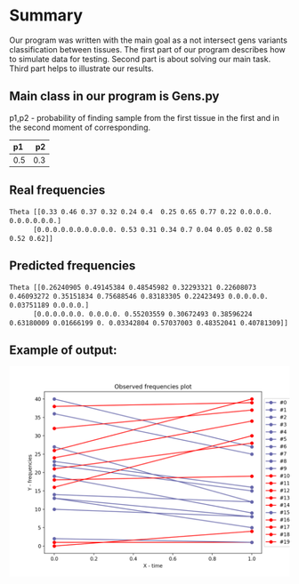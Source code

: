 # Summary

Our program was written with the main goal as a not intersect gens variants classification between tissues.
The first part of our program describes how to simulate data for testing. 
Second part is about solving our main task.
Third part helps to illustrate our results.

## Main class in our program is Gens.py

p1,p2 - probability of finding sample from the first tissue in the first and in the second moment of corresponding.

| p1           | p2  |
|:-------------| -----:|
| 0.5           | 0.3  |

## Real frequencies
```
Theta [[0.33 0.46 0.37 0.32 0.24 0.4  0.25 0.65 0.77 0.22 0.0.0.0. 0.0.0.0.0.0.]
      [0.0.0.0.0.0.0.0.0.0. 0.53 0.31 0.34 0.7 0.04 0.05 0.02 0.58 0.52 0.62]]
```
## Predicted frequencies 
```
Theta [[0.26240905 0.49145384 0.48545982 0.32293321 0.22608073 0.46093272 0.35151834 0.75688546 0.83183305 0.22423493 0.0.0.0.0. 0.03751189 0.0.0.0.]
      [0.0.0.0.0.0. 0.0.0.0. 0.55203559 0.30672493 0.38596224 0.63180009 0.01666199 0. 0.03342804 0.57037003 0.48352041 0.40781309]]
```

## Example of output:

![plot](https://github.com/grshabl/genesis/blob/main/img/figure1.png)

